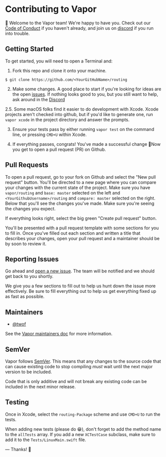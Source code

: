 # Contributing to Vapor

👋 Welcome to the Vapor team! We're happy to have you. Check out our 
[Code of Conduct](https://github.com/vapor/vapor/blob/master/Docs/code_of_conduct.md) if you haven't already, and 
join us on [discord](https://vapor.team) if you run into trouble.

## Getting Started

To get started, you will need to open a Terminal and:

1. Fork this repo and clone it onto your machine.
```
$ git clone https://github.com/<YourGitHubName>/routing
```
2. Make some changes. A good place to start if you're looking for ideas are the open 
[issues](https://github.com/vapor/routing/issues). If nothing looks good to you, but you still want
to help, ask around in the [Discord](https://vapor.team)

2.5. Some macOS folks find it easier to do development with Xcode. Xcode projects aren't checked into
github, but if you'd like to generate one, run `vapor xcode` in the project directory and answer the
prompts.

3. Ensure your tests pass by either running `vapor test` on the command line, or pressing `CMD+U` 
within Xcode.

4. If everything passes, congrats! You've made a successful change 🎉Now you get to open a pull request
(PR) on Github.


## Pull Requests

To open a pull request, go to your fork on Github and select the "New pull request" button. You'll be
directed to a new page where you can compare your changes with the current state of the project. Make
sure you have `vapor/routing` and `base: master` selected on the left and `<YourGithubUsername>/routing`
and `compare: master` selected on the right. Below that you'll see the changes you've made. Make sure
you're seeing the changes you expect.

If everything looks right, select the big green "Create pull request" button.

You'll be presented with a pull request template with some sections for you to fill in. Once you've 
filled out each section and written a title that describes your changes, open your pull request and a
maintainer should be by soon to review it.

## Reporting Issues
	
Go ahead and [open a new issue](https://github.com/vapor/routing/issues/new). The team will be notified
and we should get back to you shortly.
	
We give you a few sections to fill out to help us hunt down the issue more effectively. Be sure to fill
everything out to help us get everything fixed up as fast as possible.

## Maintainers

- [@twof](https://github.com/twof)

See the [Vapor maintainers doc](https://github.com/vapor/vapor/blob/master/Docs/maintainers.md) for more information.

## SemVer

Vapor follows [SemVer](https://semver.org). This means that any changes to the source code that can cause
existing code to stop compiling _must_ wait until the next major version to be included. 

Code that is only additive and will not break any existing code can be included in the next minor release.

## Testing

Once in Xcode, select the `routing-Package` scheme and use `CMD+U` to run the tests.

When adding new tests (please do 😁), don't forget to add the method name to the `allTests` array. 
If you add a new `XCTestCase` subclass, make sure to add it to the `Tests/LinuxMain.swift` file.


&mdash; Thanks! 🙌

